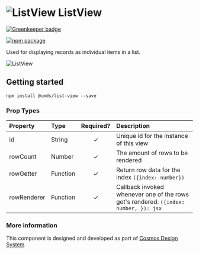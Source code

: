 # ![ListView](https://user-images.githubusercontent.com/44801418/48134187-d08dea00-e2cb-11e8-9466-8b05188ccf33.png) ListView

[![Greenkeeper badge](https://badges.greenkeeper.io/entercosmos/list-view.svg)](https://greenkeeper.io/)

[![npm package][npm-badge]][npm]

Used for displaying records as individual items in a list.

![ListView](https://user-images.githubusercontent.com/44947294/51615784-ffaa1400-1f28-11e9-81d8-e1b97c169068.gif)
## Getting started

````
npm install @cmds/list-view --save
````

### Prop Types

| Property | Type | Required? | Description |
|:---|:---|:---:|:---|
| id | String | ✓ | Unique id for the instance of this view |
| rowCount | Number | ✓ | The amount of rows to be rendered |
| rowGetter | Function | ✓ | Return row data for the index `({index: number})` |
| rowRenderer| Function | ✓ | Callback invoked whenever one of the rows get's rendered: `({index: number, }): jsx` |

### More information

This component is designed and developed as part of [Cosmos Design System][cmds]. 

[cmds]: https://github.com/entercosmos/cosmos
[npm-badge]: https://img.shields.io/npm/v/@cmds/list-view.svg
[npm]: https://www.npmjs.org/package/@cmds/list-view

